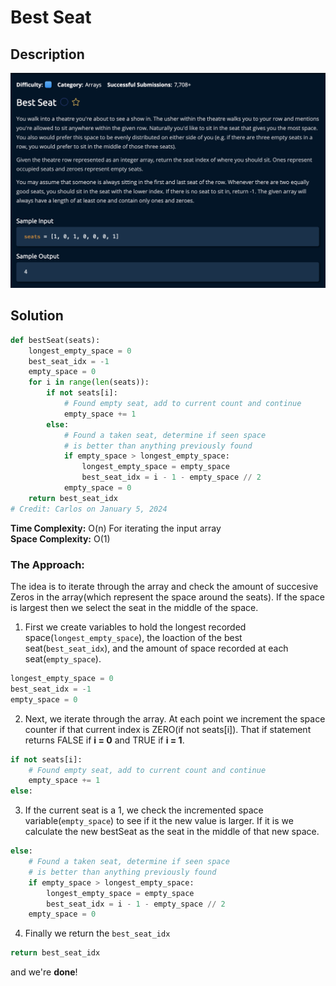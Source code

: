 # Best Seat 

## Description

![description](./desc.png)

## Solution

```py
def bestSeat(seats):
    longest_empty_space = 0
    best_seat_idx = -1
    empty_space = 0
    for i in range(len(seats)):
        if not seats[i]:
            # Found empty seat, add to current count and continue
            empty_space += 1
        else:
            # Found a taken seat, determine if seen space
            # is better than anything previously found
            if empty_space > longest_empty_space:
                longest_empty_space = empty_space
                best_seat_idx = i - 1 - empty_space // 2
            empty_space = 0
    return best_seat_idx
# Credit: Carlos on January 5, 2024
```

**Time Complexity:** O(n) For iterating the input array<br/>
**Space Complexity:** O(1)<br/>

### The Approach:

The idea is to iterate through the array and check the amount of succesive Zeros in the array(which represent the space around the seats). If the space is largest then we select the seat in the middle of the space.

1. First we create variables to hold the longest recorded space(`longest_empty_space`), the loaction of the best seat(`best_seat_idx`), and the amount of space recorded at each seat(`empty_space`). <br>

```py
longest_empty_space = 0
best_seat_idx = -1
empty_space = 0
```

2. Next, we iterate through the array. At each point we increment the space counter if that current index is ZERO(if not seats[i]). That if statement returns FALSE if **i = 0** and TRUE if **i = 1**.<br>

```py
if not seats[i]:
    # Found empty seat, add to current count and continue
    empty_space += 1
else:
```

3. If the current seat is a 1, we check the incremented space variable(`empty_space`) to see if it the new value is larger. If it is we calculate the new bestSeat as the seat in the middle of that new space.

```py
else:
    # Found a taken seat, determine if seen space
    # is better than anything previously found
    if empty_space > longest_empty_space:
        longest_empty_space = empty_space
        best_seat_idx = i - 1 - empty_space // 2
    empty_space = 0
```
4. Finally we return the `best_seat_idx`

```py
return best_seat_idx
```

and we're **done**!
